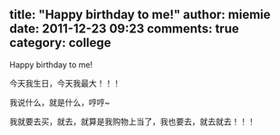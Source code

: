 title: "Happy birthday to me!"
author: miemie
date: 2011-12-23 09:23
comments: true
category: college
--------------------

Happy birthday to me!

今天我生日，今天我最大！！！

我说什么，就是什么，哼哼~

我就要去买，就去，就算是我购物上当了，我也要去，就去就去！！！
